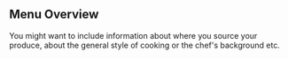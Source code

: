 ## Menu Overview

You might want to include information about where you source your produce, about the general style of cooking or the 
chef's background etc.
